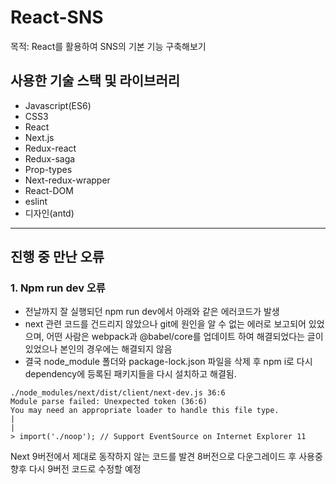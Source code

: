 # React-SNS

목적: React를 활용하여 SNS의 기본 기능 구축해보기

## 사용한 기술 스택 및 라이브러리

- Javascript(ES6)
- CSS3
- React
- Next.js
- Redux-react
- Redux-saga
- Prop-types
- Next-redux-wrapper
- React-DOM
- eslint
- 디자인(antd)

------


## 진행 중 만난 오류

### 1. Npm run dev 오류

- 전날까지 잘 실행되던 npm run dev에서 아래와 같은 에러코드가 발생
- next 관련 코드를 건드리지 않았으나 git에 원인을 알 수 없는 에러로 보고되어 있었으며, 어떤 사람은 webpack과 @babel/core를 업데이트 하여 해결되었다는 글이 있었으나 본인의 경우에는 해결되지 않음
- 결국 node_module 폴더와 package-lock.json 파일을 삭제 후 npm i로 다시 dependency에 등록된 패키지들을 다시 설치하고 해결됨.

```
./node_modules/next/dist/client/next-dev.js 36:6
Module parse failed: Unexpected token (36:6)
You may need an appropriate loader to handle this file type.
| 
| 
> import('./noop'); // Support EventSource on Internet Explorer 11
```

Next 9버전에서 제대로 동작하지 않는 코드를 발견 8버전으로 다운그레이드 후 사용중
향후 다시 9버전 코드로 수정할 예정